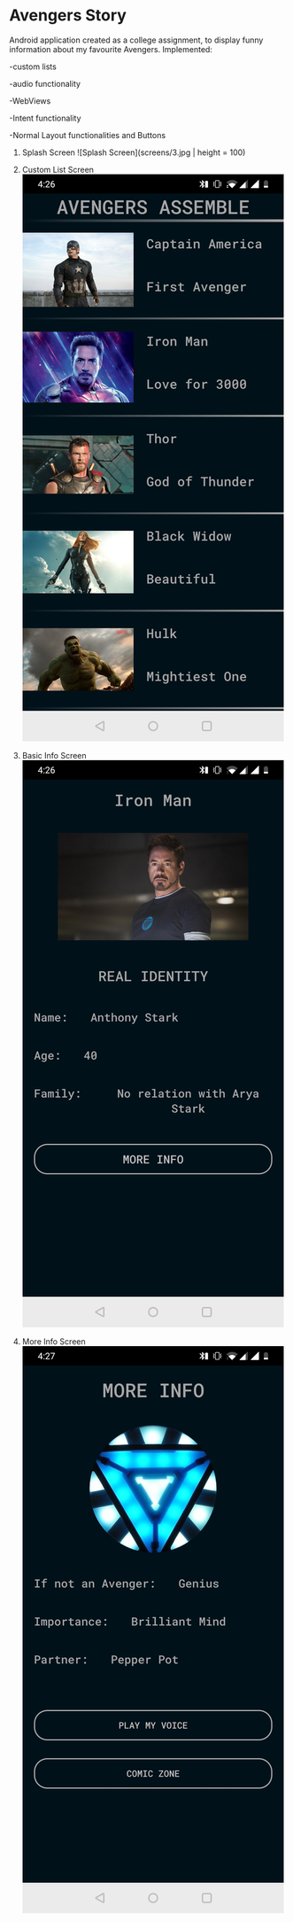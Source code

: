 # Avengers Story

Android application created as a college assignment, to display funny 
information about my favourite Avengers.
Implemented:

-custom lists

-audio functionality

-WebViews

-Intent functionality

-Normal Layout functionalities and Buttons

1. Splash Screen
![Splash Screen](screens/3.jpg | height = 100)

2. Custom List Screen
![Custom List Screen](screens/1.jpg)

3. Basic Info Screen
![Basic Info Screen](screens/4.jpg)

3. More Info Screen
![More Info Screen](screens/2.jpg)

